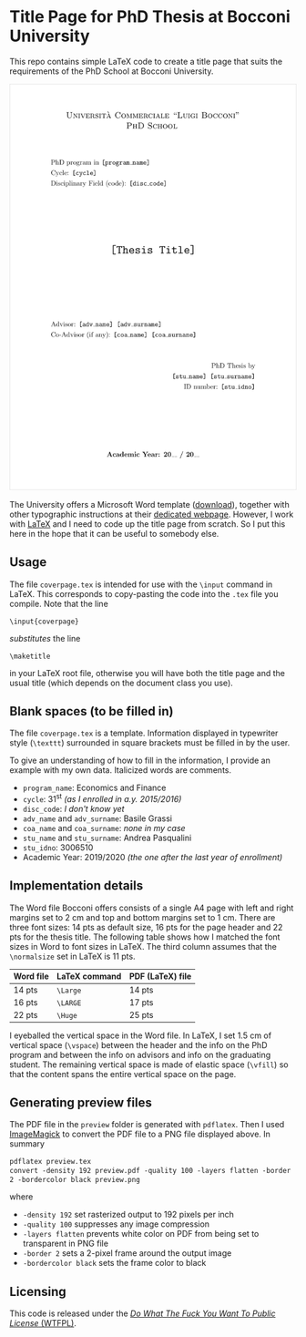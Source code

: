 # Title Page for PhD Thesis at Bocconi University

This repo contains simple LaTeX code to create a title page that suits the requirements of the PhD School at Bocconi University.

![Preview](./preview/preview.png)

The University offers a Microsoft Word template ([download](https://www.unibocconi.eu/wps/wcm/connect/cb8e0180-a88d-41e6-873d-1f3d1243390b/Thesis+cover+template_ENG_july19.doc?MOD=AJPERES&CVID=mKjwLan)), together with other typographic instructions at their [dedicated webpage](https://www.unibocconi.eu/wps/wcm/connect/bocconi/sitopubblico_en/navigation+tree/home/programs/phd/phd+in+economics+and+finance/info+for+current+students/phd+thesis+instructions+and+deadlines+ecofin).
However, I work with [LaTeX](https://www.latex-project.org/) and I need to code up the title page from scratch.
So I put this here in the hope that it can be useful to somebody else.


## Usage

The file `coverpage.tex` is intended for use with the `\input` command in LaTeX.
This corresponds to copy-pasting the code into the `.tex` file you compile.
Note that the line

    \input{coverpage}

_substitutes_ the line

    \maketitle

in your LaTeX root file, otherwise you will have both the title page and the usual title (which depends on the document class you use).


## Blank spaces (to be filled in)

The file `coverpage.tex` is a template.
Information displayed in typewriter style (`\texttt`) surrounded in square brackets must be filled in by the user.

To give an understanding of how to fill in the information, I provide an example with my own data.
Italicized words are comments.

- `program_name`: Economics and Finance
- `cycle`: 31<sup>st</sup> _(as I enrolled in a.y. 2015/2016)_
- `disc_code`: _I don't know yet_
- `adv_name` and `adv_surname`: Basile Grassi
- `coa_name` and `coa_surname`: _none in my case_
- `stu_name` and `stu_surname`: Andrea Pasqualini
- `stu_idno`: 3006510
- Academic Year: 2019/2020 _(the one after the last year of enrollment)_



## Implementation details

The Word file Bocconi offers consists of a single A4 page with left and right margins set to 2 cm and top and bottom margins set to 1 cm.
There are three font sizes: 14 pts as default size, 16 pts for the page header and 22 pts for the thesis title.
The following table shows how I matched the font sizes in Word to font sizes in LaTeX.
The third column assumes that the `\normalsize` set in LaTeX is 11 pts.

| Word file | LaTeX command | PDF (LaTeX) file        |
|-----------|---------------|-------------------------|
| 14 pts    | `\Large`      | 14 pts                  |
| 16 pts    | `\LARGE`      | 17 pts                  |
| 22 pts    | `\Huge`       | 25 pts                  |

I eyeballed the vertical space in the Word file.
In LaTeX, I set 1.5 cm of vertical space (`\vspace`) between the header and the info on the PhD program and between the info on advisors and info on the graduating student.
The remaining vertical space is made of elastic space (`\vfill`) so that the content spans the entire vertical space on the page.


## Generating preview files

The PDF file in the `preview` folder is generated with `pdflatex`.
Then I used [ImageMagick](https://imagemagick.org/index.php) to convert the PDF file to a PNG file displayed above.
In summary

    pdflatex preview.tex
    convert -density 192 preview.pdf -quality 100 -layers flatten -border 2 -bordercolor black preview.png

where

- `-density 192` set rasterized output to 192 pixels per inch
- `-quality 100` suppresses any image compression
- `-layers flatten` prevents white color on PDF from being set to transparent in PNG file
- `-border 2` sets a 2-pixel frame around the output image
- `-bordercolor black` sets the frame color to black


## Licensing

This code is released under the [_Do What The Fuck You Want To Public License_ (WTFPL)](https://choosealicense.com/licenses/wtfpl/).
